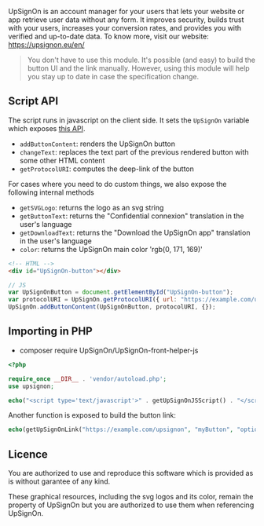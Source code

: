 UpSignOn is an account manager for your users that lets your website or app retrieve user data without any form. It improves security, builds trust with your users, increases your conversion rates, and provides you with verified and up-to-date data. To know more, visit our website: https://upsignon.eu/en/

> You don't have to use this module. It's possible (and easy) to build the button UI and the link manually. However, using this module will help you stay up to date in case the specification change.

## Script API

The script runs in javascript on the client side. It sets the `UpSignOn` variable which exposes [this API](module.d.ts).

- `addButtonContent`: renders the UpSignOn button
- `changeText`: replaces the text part of the previous rendered button with some other HTML content
- `getProtocolURI`: computes the deep-link of the button

For cases where you need to do custom things, we also expose the following internal methods

- `getSVGLogo`: returns the logo as an svg string
- `getButtonText`: returns the "Confidential connexion" translation in the user's language
- `getDownloadText`: returns the "Download the UpSignOn app" translation in the user's language
- `color`: returns the UpSignOn main color 'rgb(0, 171, 169)'

```html
<!-- HTML -->
<div id="UpSignOn-button"></div>
```

```js
// JS
var UpSignOnButton = document.getElementById("UpSignOn-button");
var protocolURI = UpSignOn.getProtocolURI({ url: "https://example.com/upsignon", buttonId: "myButton" });
UpSignOn.addButtonContent(UpSignOnButton, protocolURI, {});
```

## Importing in PHP

- composer require UpSignOn/UpSignOn-front-helper-js

```php
<?php

require_once __DIR__ . 'vendor/autoload.php';
use upsignon;

echo("<script type='text/javascript'>" . getUpSignOnJSScript() . "</script>");
```

Another function is exposed to build the button link:

```php
echo(getUpSignOnLink("https://example.com/upsignon", "myButton", "optionalRandomConnectionToken"));
```

## Licence

You are authorized to use and reproduce this software which is provided as is without garantee of any kind.

These graphical resources, including the svg logos and its color, remain the property of UpSignOn but you are authorized to use them when referencing UpSignOn.
